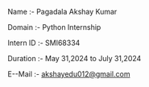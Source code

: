 Name :- Pagadala Akshay Kumar

Domain :- Python Internship

Intern ID :- SMI68334

Duration :- May 31,2024 to July 31,2024

E--Mail :- akshayedu012@gmail.com
